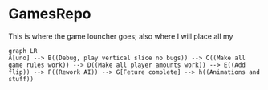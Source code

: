 # GamesRepo
This is where the game louncher goes; also where I will place all my 
```mermaid
graph LR
A[uno] --> B((Debug, play vertical slice no bugs)) --> C((Make all game rules work)) --> D((Make all player amounts work)) --> E((Add flip)) --> F((Rework AI)) --> G[Feture complete] --> h((Animations and stuff))
```
